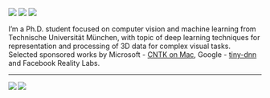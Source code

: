 [![](https://img.shields.io/badge/🌐website-gray?&style=for-the-badge)](http://campar.in.tum.de/Main/YidaWang/)
[![](https://img.shields.io/badge/linkedin-%230077B5.svg?&style=for-the-badge&logo=linkedin&logoColor=white)](https://www.linkedin.com/in/yida-wang-910123/)
[![](https://img.shields.io/badge/googlescholar-%234285F4.svg?&style=for-the-badge&logo=google-scholar&logoColor=white)](https://scholar.google.de/citations?user=HpfFgYIAAAAJ&hl=en)

I’m a Ph.D. student focused on computer vision and machine learning from Technische Universität München, with topic of deep learning techniques for representation and processing of 3D data for complex visual tasks. 
Selected sponsored works by Microsoft - [CNTK on Mac](https://www.microsoft.com/en-us/research/academic-program/microsoft-open-source-challenge/), Google - [tiny-dnn](https://summerofcode.withgoogle.com/archive/2016/projects/4623962327744512) and Facebook Reality Labs.

---

<img align="left" src="https://github-readme-stats.vercel.app/api?username=wangyida&count_private=false&show_icons=false&theme=default" />
<img align="left" src="https://github-readme-stats.vercel.app/api/top-langs/?username=wangyida&theme=default&show_icons=true" />
